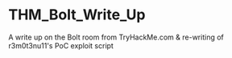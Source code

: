 # THM_Bolt_Write_Up
A write up on the Bolt room from TryHackMe.com &amp; re-writing of r3m0t3nu11's PoC exploit script
